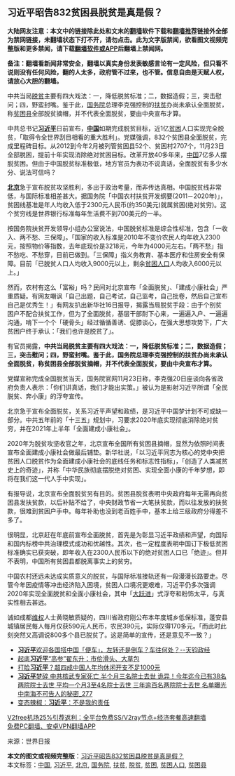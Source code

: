  <h2>习近平昭告832贫困县脱贫是真是假？</h2> <p class="notice"><b>大陆网友注意：本文中的链接除此处和文末的<a href="https://github.com/bannedbook/fanqiang" >翻墙</a>软件下载和<a href="https://github.com/killgcd/justmysocks/blob/master/README.md">翻墙推荐</a>链接外全部为禁网链接，未翻墙状态下打不开，请勿点击。此为文字版禁闻，欲看图文视频完整版和更多禁闻，请下载<a href="https://github.com/bannedbook/fanqiang">翻墙软件或APP</a>后翻墙上禁闻网。</p><p>备注：翻墙看新闻非常安全，翻墙以真实身份发表敏感言论有一定风险，但只看不说则没有任何风险，翻的人太多，政府管不过来，也不管。信息自由是天赋人权，请放心大胆的翻墙。</b></p>  <div class="entry"> <p id="summary">中共当局<a href="https://www.bannedbook.org/bnews/tag/%E8%84%B1%E8%B4%AB/" class="st_tag internal_tag" rel="tag" title="标签 脱贫 下的日志">脱贫</a>主要有四大戏法：一，降低脱贫标准；二，数据造假；三，突击慰问；四，野蛮封嘴。鉴于此，<a href="https://www.bannedbook.org/bnews/tag/%e5%9b%bd%e5%8a%a1%e9%99%a2/" class="st_tag internal_tag" rel="tag" title="标签 国务院 下的日志">国务院</a>总理李克强控制的<a href="https://www.bannedbook.org/bnews/tag/%E6%89%B6%E8%B4%AB/" class="st_tag internal_tag" rel="tag" title="标签 扶贫 下的日志">扶贫</a>办尚未承认全面脱贫，称<a href="https://www.bannedbook.org/bnews/tag/%E8%B4%AB%E5%9B%B0%E5%8E%BF/" class="st_tag internal_tag" rel="tag" title="标签 贫困县 下的日志">贫困县</a>全部脱贫摘帽，并不代表全面脱贫，要由中央宣布才算。</p> <p>中共总书记<strong><a href="https://www.bannedbook.org/bnews/tag/%e4%b9%a0%e8%bf%91%e5%b9%b3/" class="st_tag internal_tag" rel="tag" title="标签 习近平 下的日志">习近平</a></strong>日前宣布，<strong><span class='wp_keywordlink_affiliate'><a href="https://www.bannedbook.org/" title="中国" target="_blank">中国</a></span></strong>如期完成脱贫目标，近1亿<a href="https://www.bannedbook.org/bnews/tag/%E8%B4%AB%E5%9B%B0/" class="st_tag internal_tag" rel="tag" title="标签 贫困 下的日志">贫困</a>人口实现完全脱贫，「取得令全世界刮目相看的重大胜利」。党媒强调，832个贫困县全面脱贫，完成里程碑目标。从2012到今年2月被列管贫困县52个、贫困村2707个，11月23日全部脱困，提前十年实现消除绝对贫困目标。改革开放40多年来，<a href="https://www.bannedbook.org/bnews/tag/%E4%B8%AD%E5%9B%BD/" class="st_tag internal_tag" rel="tag" title="标签 中国 下的日志">中国</a>7亿多人摆脱贫困。但由于中国脱贫标准极低，地方官员为表功不说真话，全面脱贫有多少水分、说法可信吗？</p> <p><strong><a href="https://www.bannedbook.org/bnews/tag/%e5%8c%97%e4%ba%ac/" class="st_tag internal_tag" rel="tag" title="标签 北京 下的日志">北京</a></strong>急于宣布脱贫攻坚胜利，多出于政治考量，而非传达真相。中国脱贫线非常低，与国际标准相差甚大。据国务院「中国农村扶贫开发纲要(2011－2020年)」，贫困线基准是年人均收入低于2300元人民币(约350美元)就属贫困(绝对贫穷)。这个贫穷线是世界银行标准每年生活费不到700美元的一半。</p>  <p>按国务院扶贫开发领导小组办公室说法，中国脱贫标准是综合性标准，包含「一收入、两不愁、三保障」。「国家的收入标准是2010年不变价农民人均年收入2300元，按照物价等指数，去年底现价是3218元，今年为4000元左右。「两不愁」指不愁吃、不愁穿，目前已做到。「三保障」指义务教育、基本医疗和住房安全有保障。目前「已脱贫人口人均收入9000元以上，剩余<a href="https://www.bannedbook.org/bnews/tag/%E8%B4%AB%E5%9B%B0%E4%BA%BA%E5%8F%A3/" class="st_tag internal_tag" rel="tag" title="标签 贫困人口 下的日志">贫困人口</a>人均收入6000元以上。」</p> <p>然而，农村有这么「富裕」吗？民间对北京宣布「全面脱贫」、「建成小康社会」严重质疑。有网友嘲讽「自己出题，自己考试，自己监考，自己批卷，然后自己宣布自己是优秀生！」有网友扒出新华社16日报导，揭露当局脱贫手段：由于个别贫困户不配合扶贫工作，但为了全面脱贫，基层干部耐下心来，一遍遍入户、一遍遍沟通，啃下一个个「硬骨头」经过循循善诱、促膝谈心，在强大思想攻势下，广大贫困户终于承认：「我们也许是脱贫了」。</p> <p>有官员揭露，<strong>中共当局脱贫主要有四大戏法：一，降低脱贫标准；二，数据造假；三，突击慰问；四，野蛮封嘴。鉴于此，国务院总理李克强控制的扶贫办尚未承认全面脱贫，称贫困县全部脱贫摘帽，并不代表全面脱贫，要由中央宣布才算。</strong></p>  <p>党媒宣称完成全国脱贫当天，国务院官网11月23日称，李克强20日座谈向各省政府负责人表示：「你们讲真话，我们才能出实策。」被认为是影射习近平所谓「全民脱贫、奔小康」的浮夸宣传。</p> <p>北京急于宣布全面脱贫，关系习近平声望和政绩，是习近平中国梦计划不可或缺一部分。中共五年前的「十三五」规划中，习要求2020年底实现彻底消除绝对贫穷，并在2021年上半年「全面建成小康社会」。</p> <p>2020年为脱贫攻坚收官之年，北京宣布全国所有贫困县摘帽，显然为依照时间表宣布全面建成小康社会做最后铺垫。新华社说，「以习近平同志为核心的党中央把贫困人口脱贫作为全面建成小康社会的底线任务和标志性指标」，「创造了人类减贫史上的奇迹」，并称「中华民族彻底摆脱绝对贫困、实现全面小康的千年梦想，即将在我们这一代人手中实现」。</p>  <p>有报导说，北京宣布全面脱贫另有目的。贫困县脱贫表明中央政府每年无需再向贫困县发扶贫款，以后补贴不给了，中央财政节省一大笔扶贫款，而以往发放的扶贫款，很难到贫困户手中。每年补助也没到老百姓手中，基本上给三级政府分得差不多了。</p> <p>很明显，北京赶在年底前宣布全面脱贫，首先是为彰显习近平政绩和声望，向国际和国内标榜中共治理模式成功和优越性。其次，也一定程度表明中国订下极低贫困标准确实已获突破，即年收入在2300人民币以下的绝对贫困人口已「绝迹」。但并不表明，中国所有贫困县都脱离事实上的贫穷。</p> <p>中国农村还远未达成实质意义的脱贫，与国际标准接轨还有一段漫漫长路要走。尽管今年因疫情等冲击经济陷入困境，贫困人口境况更艰难，习近平仍多次强调2020年实现全面脱贫和全面小康社会，其中「<span class='wp_keywordlink'><a href="https://www.bannedbook.org/forum2/topic242.html" title="大跃进亲历记" target="_blank">大跃进</a></span>」式浮夸和粉饰太平，与真实性相去甚远。</p>  <p>诚如成都<span class='wp_keywordlink_affiliate'><a href="https://www.bannedbook.org/bnews/weiquan/" title="维权" target="_blank">维权</a></span>人士黄晓敏质疑的，四川省政府刚公布本年度城乡低保标准，蓬安县城镇居民每人每月仅获590元人民币，农民390元，实际仅得170多元。「而此时此刻突然又高调说800多个县已脱贫了。这是简单的宣传，还是意见不一致？」</p> <ul class='op-related-articles' title='相关阅读'> <li><a href='https://www.bannedbook.org/bnews/bannedvideo/20201217/1449381.html' target='_blank'><b>习近平</b>欢迎各国搭中国「便车」，左转还是倒车？车往何处？--天钧政经</a></li> <li><a href='https://www.bannedbook.org/bnews/cnnews/20201217/1449374.html' target='_blank'>起底<b>习近平</b>“高参”翟东升：市侩滑头、大草包</a></li> <li><a href='https://www.bannedbook.org/bnews/comments/20201217/1449366.html' target='_blank'>打脸<b>习近平</b>？超四成中国人年均休闲开支不足1000元</a></li> <li><a href='https://www.bannedbook.org/bnews/comments/20201217/1449360.html' target='_blank'><b>习近平</b>梦碎 中共核武专家死亡 半个月三名院士去世 诡异！今年迄今已有38名两院院士去世 平均一个月3至4名院士去世 三年逾百名两院院士去世 名单曝光 中南海不可告人的秘密_277</a></li> <li><a href='https://www.bannedbook.org/bnews/ssgc/20201217/1449353.html' target='_blank'>变态辣椒：<b>习近平</b>：不是我的责任</a></li> </ul> <p class="texttj"> <a href="https://github.com/bannedbook/fanqiang/wiki/V2ray%E6%9C%BA%E5%9C%BA" target="_blank">V2free机场25%引荐返利：全平台免费SS/V2ray节点+经济套餐高速翻墙</a><br/> <a href="https://github.com/bannedbook/fanqiang/wiki/%E7%A6%81%E9%97%BB%E7%BD%91%E5%AE%89%E5%8D%93%E7%BF%BB%E5%A2%99%E6%96%B0%E9%97%BBAPP" target="_blank">免费PC翻墙、安卓VPN翻墙APP</a></p><p> 来源：世界日报 </p><a name='sharetosocial'></a>       <div><b>本文的图文或视频完整版</b>：<a href='https://www.bannedbook.org/bnews/comments/20201217/1449480.html'>习近平昭告832贫困县脱贫是真是假？</a></div>  </div><!--END ENTRY--> <div class="postfooter"> <div>本文标签：<a href="https://www.bannedbook.org/bnews/tag/%E4%B8%AD%E5%9B%BD/" rel="tag">中国</a>, <a href="https://www.bannedbook.org/bnews/tag/%e4%b9%a0%e8%bf%91%e5%b9%b3/" rel="tag">习近平</a>, <a href="https://www.bannedbook.org/bnews/tag/%e5%8c%97%e4%ba%ac/" rel="tag">北京</a>, <a href="https://www.bannedbook.org/bnews/tag/%e5%9b%bd%e5%8a%a1%e9%99%a2/" rel="tag">国务院</a>, <a href="https://www.bannedbook.org/bnews/tag/%E6%89%B6%E8%B4%AB/" rel="tag">扶贫</a>, <a href="https://www.bannedbook.org/bnews/tag/%E8%84%B1%E8%B4%AB/" rel="tag">脱贫</a>, <a href="https://www.bannedbook.org/bnews/tag/%E8%B4%AB%E5%9B%B0/" rel="tag">贫困</a>, <a href="https://www.bannedbook.org/bnews/tag/%E8%B4%AB%E5%9B%B0%E4%BA%BA%E5%8F%A3/" rel="tag">贫困人口</a>, <a href="https://www.bannedbook.org/bnews/tag/%E8%B4%AB%E5%9B%B0%E5%8E%BF/" rel="tag">贫困县</a></div>  </div><!--END POSTFOOTER--> 